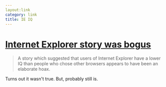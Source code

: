 ```yaml
---
layout:link
category: link
title: IE IQ
---
```


#	[Internet Explorer story was bogus][BBC]

>	A story which suggested that users of Internet Explorer have a lower IQ than
>	people who chose other browsers appears to have been an elaborate hoax.

Turns out it wasn't true. But, probably still is.

[BBC]: http://www.bbc.co.uk/news/technology-14389430
	"BBC News &mdash; Internet Explorer story was bogus"
